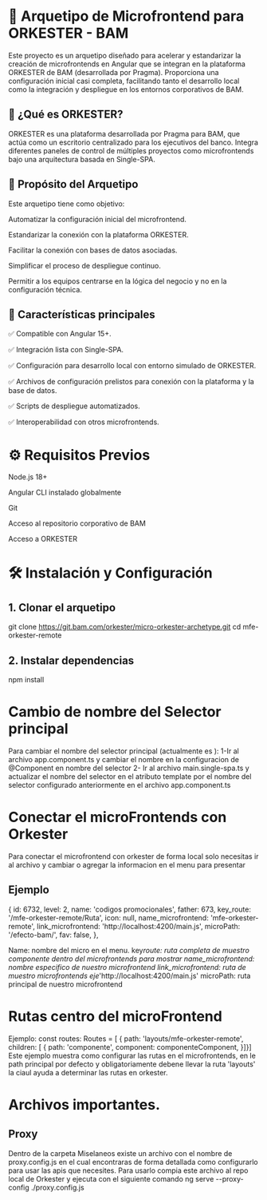 # 🧱 Arquetipo de Microfrontend para ORKESTER - BAM

Este proyecto es un arquetipo diseñado para acelerar y estandarizar la creación de microfrontends en Angular que se integran en la plataforma ORKESTER de BAM (desarrollada por Pragma). Proporciona una configuración inicial casi completa, facilitando tanto el desarrollo local como la integración y despliegue en los entornos corporativos de BAM.

## 📌 ¿Qué es ORKESTER?

ORKESTER es una plataforma desarrollada por Pragma para BAM, que actúa como un escritorio centralizado para los ejecutivos del banco. Integra diferentes paneles de control de múltiples proyectos como microfrontends bajo una arquitectura basada en Single-SPA.

## 🎯 Propósito del Arquetipo

Este arquetipo tiene como objetivo:

Automatizar la configuración inicial del microfrontend.

Estandarizar la conexión con la plataforma ORKESTER.

Facilitar la conexión con bases de datos asociadas.

Simplificar el proceso de despliegue continuo.

Permitir a los equipos centrarse en la lógica del negocio y no en la configuración técnica.

## 🚀 Características principales

✅ Compatible con Angular 15+.

✅ Integración lista con Single-SPA.

✅ Configuración para desarrollo local con entorno simulado de ORKESTER.

✅ Archivos de configuración prelistos para conexión con la plataforma y la base de datos.

✅ Scripts de despliegue automatizados.

✅ Interoperabilidad con otros microfrontends.

# ⚙️ Requisitos Previos

Node.js 18+

Angular CLI instalado globalmente

Git

Acceso al repositorio corporativo de BAM

Acceso a ORKESTER

# 🛠️ Instalación y Configuración

## 1. Clonar el arquetipo

git clone https://git.bam.com/orkester/micro-orkester-archetype.git
cd mfe-orkester-remote

## 2. Instalar dependencias

npm install

# Cambio de nombre del Selector principal

Para cambiar el nombre del selector principal (actualmente es <mfe-orkester-remote> ):
1-Ir al archivo app.component.ts y cambiar el nombre en la configuracion de @Component en nombre del selector
2- Ir al archivo main.single-spa.ts y actualizar el nombre del selector en el atributo template por el nombre del selector configurado anteriormente en el archivo app.component.ts

# Conectar el microFrontends con Orkester

Para conectar el microfrontend con orkester de forma local solo necesitas ir al archivo y cambiar o agregar la informacion en el menu para presentar

## Ejemplo

{
id: 6732,
level: 2,
name: 'codigos promocionales',
father: 673,
key_route: '/mfe-orkester-remote/Ruta',
icon: null,
name_microfrontend: 'mfe-orkester-remote',
link_microfrontend: 'http://localhost:4200/main.js',
microPath: '/efecto-bam/',
fav: false,
},

Name: nombre del micro en el menu.
key*route: ruta completa de muestro componente dentro del microfrontends para mostrar
name_microfrontend: nombre especifico de nuestro microfrontend
link_microfrontend: ruta de muestro microfrontends eje*'http://localhost:4200/main.js'
microPath: ruta principal de nuestro microfrontend

# Rutas centro del microFrontend

Ejemplo:
const routes: Routes = [
{
path: 'layouts/mfe-orkester-remote',
children: [
{
path: 'componente',
component: componenteComponent,
}]}]
Este ejemplo muestra como configurar las rutas en el microfrontends, en le path principal por defecto y obligatoriamente debene llevar la ruta 'layouts' la ciaul ayuda a determinar las rutas en orkester.

# Archivos importantes.

## Proxy

Dentro de la carpeta Miselaneos existe un archivo con el nombre de proxy.config.js en el cual encontraras de forma detallada como configurarlo para usar las apis que necesites.
Para usarlo compia este archivo al repo local de Orkester y ejecuta con el siguiente comando ng serve --proxy-config ./proxy.config.js
